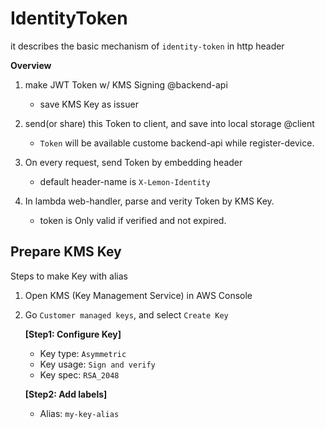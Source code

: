 # IdentityToken

it describes the basic mechanism of `identity-token` in http header

**Overview**

1. make JWT Token w/ KMS Signing @backend-api
    - save KMS Key as issuer

1. send(or share) this Token to client, and save into local storage @client
    - `Token` will be available custome backend-api while register-device.

1. On every request, send Token by embedding header
    - default header-name is `X-Lemon-Identity`

1. In lambda web-handler, parse and verity Token by KMS Key.
    - token is Only valid if verified and not expired.


## Prepare KMS Key

Steps to make Key with alias

1. Open KMS (Key Management Service) in AWS Console

1. Go `Customer managed keys`, and select `Create Key`

    **[Step1: Configure Key]**
    - Key type: `Asymmetric`
    - Key usage: `Sign and verify`
    - Key spec: `RSA_2048`

    **[Step2: Add labels]**
    - Alias: `my-key-alias`

